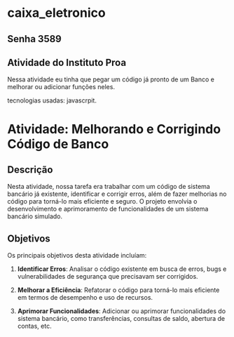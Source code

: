 # caixa_eletronico

## Senha 3589

## Atividade do Instituto Proa 

Nessa atividade eu tinha que pegar um código já pronto de um Banco e melhorar ou adicionar funções neles.

tecnologias usadas: javascrpit.

# Atividade: Melhorando e Corrigindo Código de Banco

## Descrição

Nesta atividade, nossa tarefa era trabalhar com um código de sistema bancário já existente, identificar e corrigir erros, além de fazer melhorias no código para torná-lo mais eficiente e seguro. O projeto envolvia o desenvolvimento e aprimoramento de funcionalidades de um sistema bancário simulado.

## Objetivos

Os principais objetivos desta atividade incluíam:

1. **Identificar Erros**: Analisar o código existente em busca de erros, bugs e vulnerabilidades de segurança que precisavam ser corrigidos.

2. **Melhorar a Eficiência**: Refatorar o código para torná-lo mais eficiente em termos de desempenho e uso de recursos.

3. **Aprimorar Funcionalidades**: Adicionar ou aprimorar funcionalidades do sistema bancário, como transferências, consultas de saldo, abertura de contas, etc.
